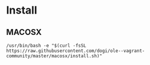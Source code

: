 # Install

## MACOSX

```
/usr/bin/bash -e "$(curl -fsSL https://raw.githubusercontent.com/dogi/ole--vagrant-community/master/macosx/install.sh)"
```
